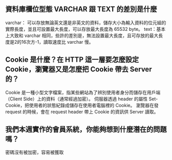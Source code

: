 ## 資料庫欄位型態 VARCHAR 跟 TEXT 的差別是什麼
varchar： 可以存放無論英文還是非英文的資料，儲存大小為輸入資料的位元組的實際長度，並且可設置最大長度，可以存放最大長度為 65532 byte。
text：基本上大致和 varchar 相同，些許的差別是，無法設置最大長度，且可存放的最大長度是2的16次方-1，讀取速度比 varchar 慢。

## Cookie 是什麼？在 HTTP 這一層要怎麼設定 Cookie，瀏覽器又是怎麼把 Cookie 帶去 Server 的？
Cookie 是一種小型文字檔案，指某些網站為了辨別使用者身分而儲存在用戶端（Client Side）上的資料（通常經過加密）。
伺服器透過 header 的屬性 Set-Cookie，把使用者的狀態紀錄成儲存在使用者電腦裡的 Cookie。
瀏覽器在發 request 的時候，會在 request header 帶上 Cookie 的資訊供 Server 讀取。


## 我們本週實作的會員系統，你能夠想到什麼潛在的問題嗎？
密碼沒有被加密，容易被獲取

